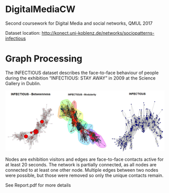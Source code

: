 # DigitalMediaCW
Second coursework for Digital Media and social networks, QMUL 2017

Dataset location:
http://konect.uni-koblenz.de/networks/sociopatterns-infectious

# Graph Processing
The INFECTIOUS dataset describes the face-to-face behaviour of people during the exhibition “INFECTIOUS: STAY AWAY” in 2009 at the Science Gallery in Dublin. 

![infectious-graph-petur-einarsson](https://github.com/Hunang/DigitalMediaCW/blob/master/Infectious.png "infectious-graph-petur-einarsson")


Nodes are exhibition visitors and edges are face-to-face contacts active for at least 20 seconds. The network is partially connected, as all nodes are connected to at least one other node. Multiple edges between two nodes were possible, but those were removed so only the unique contacts remain.

See Report.pdf for more details
